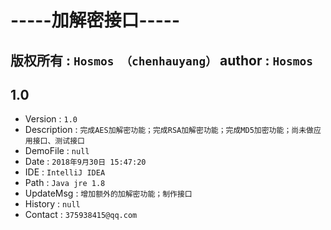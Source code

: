 **-----加解密接口-----**
=====================================================
版权所有    :   `Hosmos （chenhauyang）`      author      :   `Hosmos`
-----------------------------------------------------
## 1.0

* Version       :   `1.0`
* Description   :   `完成AES加解密功能；完成RSA加解密功能；完成MD5加密功能；尚未做应用接口、测试接口`
* DemoFile      :   `null`
* Date          :   `2018年9月30日 15:47:20`
* IDE           :   `IntelliJ IDEA`
* Path          :   `Java jre 1.8`
* UpdateMsg     :   `增加额外的加解密功能；制作接口`
* History       :   `null`
* Contact       :   `375938415@qq.com`